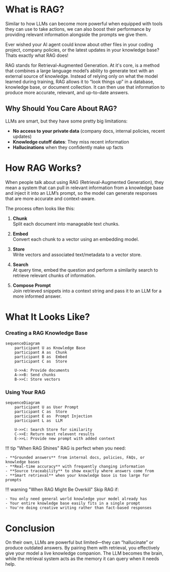# What is RAG?

Similar to how LLMs can become more powerful when equipped with tools they can use to take actions, we can also boost their performance by providing relevant information alongside the prompts we give them.

Ever wished your AI agent could know about other files in your coding project, company policies, or the latest updates in your knowledge base? Thats exactly what RAG does!

RAG stands for Retrieval-Augmented Generation. At it's core, is a method that combines a large language model’s ability to generate text with an external source of knowledge. Instead of relying only on what the model learned during training, RAG allows it to “look things up” in a database, knowledge base, or document collection. It can then use that information to produce more accurate, relevant, and up-to-date answers.

## Why Should You Care About RAG?

LLMs are smart, but they have some pretty big limitations:

- **No access to your private data** (company docs, internal policies, recent updates)
- **Knowledge cutoff dates**: They miss recent information
- **Hallucinations** when they confidently make up facts

# How RAG Works?

When people talk about using RAG (Retrieval-Augmented Generation), they mean a system that can pull in relevant information from a knowledge base and inject it into an LLM’s prompt, so the model can generate responses that are more accurate and context-aware.

The process often looks like this:

1. **Chunk**  
   Split each document into manageable text chunks.

2. **Embed**  
   Convert each chunk to a vector using an embedding model.

3. **Store**  
   Write vectors and associated text/metadata to a vector store.

4. **Search**  
   At query time, embed the question and perform a similarity search to retrieve relevant chunks of information.

5. **Compose Prompt**  
   Join retrieved snippets into a context string and pass it to an LLM for a more informed answer.

# What It Looks Like?

### Creating a RAG Knowledge Base

```mermaid
sequenceDiagram
    participant U as Knowledge Base
    participant A as  Chunk
    participant B as  Embed
    participant C as  Store

    U->>A: Provide documents
    A->>B: Send chunks
    B->>C: Store vectors
```

### Using Your RAG
```mermaid
sequenceDiagram
    participant U as User Prompt
    participant C as  Store
    participant E as  Prompt Injection
    participant L as  LLM

    U->>C: Search Store for similarity 
    C->>E: Return most relevent results
    E->>L: Provide new prompt with added context
```

!!! tip "When RAG Shines"
    RAG is perfect when you need:

    - **Grounded answers** from internal docs, policies, FAQs, or knowledge bases
    - **Real-time accuracy** with frequently changing information
    - **Source traceability** to show exactly where answers come from
    - **Smart retrieval** when your knowledge base is too large for prompts

!!! warning "When RAG Might Be Overkill"
    Skip RAG if:

    - You only need general world knowledge your model already has
    - Your entire knowledge base easily fits in a single prompt
    - You're doing creative writing rather than fact-based responses

# Conclusion

On their own, LLMs are powerful but limited—they can “hallucinate” or produce outdated answers. By pairing them with retrieval, you effectively give your model a live knowledge companion. The LLM becomes the brain, while the retrieval system acts as the memory it can query when it needs help.